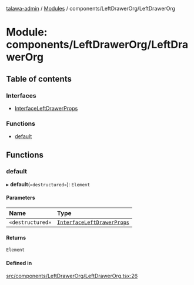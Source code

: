 [talawa-admin](../README.md) / [Modules](../modules.md) / components/LeftDrawerOrg/LeftDrawerOrg

# Module: components/LeftDrawerOrg/LeftDrawerOrg

## Table of contents

### Interfaces

- [InterfaceLeftDrawerProps](../interfaces/components_LeftDrawerOrg_LeftDrawerOrg.InterfaceLeftDrawerProps.md)

### Functions

- [default](components_LeftDrawerOrg_LeftDrawerOrg.md#default)

## Functions

### default

▸ **default**(`«destructured»`): `Element`

#### Parameters

| Name | Type |
| :------ | :------ |
| `«destructured»` | [`InterfaceLeftDrawerProps`](../interfaces/components_LeftDrawerOrg_LeftDrawerOrg.InterfaceLeftDrawerProps.md) |

#### Returns

`Element`

#### Defined in

[src/components/LeftDrawerOrg/LeftDrawerOrg.tsx:26](https://github.com/duplixx/talawa-admin/blob/2ed1c15/src/components/LeftDrawerOrg/LeftDrawerOrg.tsx#L26)
